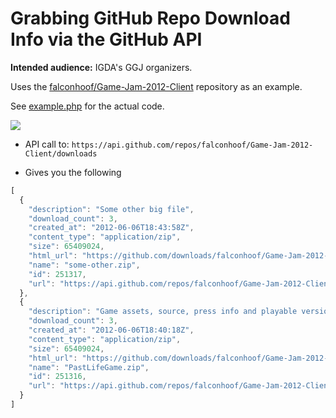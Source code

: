 # Grabbing GitHub Repo Download Info via the GitHub API

**Intended audience:** IGDA's GGJ organizers.

Uses the [falconhoof/Game-Jam-2012-Client](https://github.com/falconhoof/Game-Jam-2012-Client) repository as an example.

See [example.php](https://github.com/leereilly/github-api-igda-php/blob/master/example.php) for the actual code.

![](https://img.skitch.com/20120718-mj4mc6jtu5j7xd9styu79w9i33.png)

* API call to:
`https://api.github.com/repos/falconhoof/Game-Jam-2012-Client/downloads`

* Gives you the following

```javascript
[
  {
    "description": "Some other big file",
    "download_count": 3,
    "created_at": "2012-06-06T18:43:58Z",
    "content_type": "application/zip",
    "size": 65409024,
    "html_url": "https://github.com/downloads/falconhoof/Game-Jam-2012-Client/some-other.zip",
    "name": "some-other.zip",
    "id": 251317,
    "url": "https://api.github.com/repos/falconhoof/Game-Jam-2012-Client/downloads/251317"
  },
  {
    "description": "Game assets, source, press info and playable version",
    "download_count": 3,
    "created_at": "2012-06-06T18:40:18Z",
    "content_type": "application/zip",
    "size": 65409024,
    "html_url": "https://github.com/downloads/falconhoof/Game-Jam-2012-Client/PastLifeGame.zip",
    "name": "PastLifeGame.zip",
    "id": 251316,
    "url": "https://api.github.com/repos/falconhoof/Game-Jam-2012-Client/downloads/251316"
  }
]
```